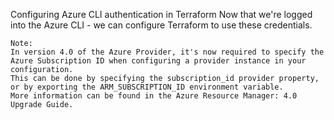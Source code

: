 Configuring Azure CLI authentication in Terraform
Now that we're logged into the Azure CLI - we can configure Terraform to use these credentials.
```
Note:
In version 4.0 of the Azure Provider, it's now required to specify the Azure Subscription ID when configuring a provider instance in your configuration.
This can be done by specifying the subscription_id provider property, or by exporting the ARM_SUBSCRIPTION_ID environment variable.
More information can be found in the Azure Resource Manager: 4.0 Upgrade Guide.
```
